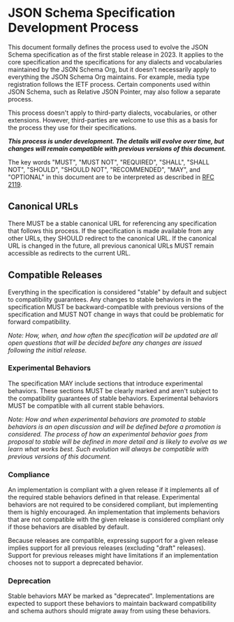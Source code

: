 # JSON Schema Specification Development Process
This document formally defines the process used to evolve the JSON Schema
specification as of the first stable release in 2023. It applies to the core
specification and the specifications for any dialects and vocabularies
maintained by the JSON Schema Org, but it doesn't necessarily apply to
everything the JSON Schema Org maintains. For example, media type registration
follows the IETF process. Certain components used within JSON Schema, such as
Relative JSON Pointer, may also follow a separate process.

This process doesn't apply to third-party dialects, vocabularies, or other
extensions. However, third-parties are welcome to use this as a basis for the
process they use for their specifications.

_**This process is under development. The details will evolve over time, but
changes will remain compatible with previous versions of this document.**_

The key words "MUST", "MUST NOT", "REQUIRED", "SHALL", "SHALL NOT", "SHOULD",
"SHOULD NOT", "RECOMMENDED", "MAY", and "OPTIONAL" in this document are to be
interpreted as described in [RFC 2119](https://www.rfc-editor.org/rfc/rfc2119).

## Canonical URLs
There MUST be a stable canonical URL for referencing any specification that
follows this process. If the specification is made available from any other
URLs, they SHOULD redirect to the canonical URL. If the canonical URL is changed
in the future, all previous canonical URLs MUST remain accessible as redirects
to the current URL.

## Compatible Releases
Everything in the specification is considered "stable" by default and subject to
compatibility guarantees. Any changes to stable behaviors in the specification
MUST be backward-compatible with previous versions of the specification and MUST
NOT change in ways that could be problematic for forward compatibility.

_Note: How, when, and how often the specification will be updated are all open
questions that will be decided before any changes are issued following the
initial release._

### Experimental Behaviors
The specification MAY include sections that introduce experimental behaviors.
These sections MUST be clearly marked and aren't subject to the compatibility
guarantees of stable behaviors. Experimental behaviors MUST be compatible with
all current stable behaviors.

_Note: How and when experimental behaviors are promoted to stable behaviors is
an open discussion and will be defined before a promotion is considered. The
process of how an experimental behavior goes from proposal to stable will be
defined in more detail and is likely to evolve as we learn what works best. Such
evolution will always be compatible with previous versions of this document._

### Compliance
An implementation is compliant with a given release if it implements all of the
required stable behaviors defined in that release. Experimental behaviors are
not required to be considered compliant, but implementing them is highly
encouraged. An implementation that implements behaviors that are not compatible
with the given release is considered compliant only if those behaviors are
disabled by default.

Because releases are compatible, expressing support for a given release implies
support for all previous releases (excluding "draft" releases). Support for
previous releases might have limitations if an implementation chooses not to
support a deprecated behavior.

### Deprecation
Stable behaviors MAY be marked as "deprecated". Implementations are expected to
support these behaviors to maintain backward compatibility and schema authors
should migrate away from using these behaviors.
